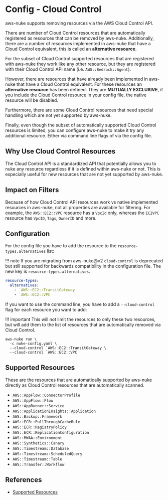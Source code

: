# Config - Cloud Control

aws-nuke supports removing resources via the AWS Cloud Control API.

There are number of Cloud Control resources that are automatically registered as resources that can be removed by 
aws-nuke. Additionally, there are a number of resources implemented in aws-nuke that have a Cloud Control equivalent,
this is called an **alternative resource**.

For the subset of Cloud Control supported resources that are registered with aws-nuke they work like any other resource,
but they are registered with their Cloud Control API name (i.e. `AWS::Bedrock::Agent`). 

However, there are resources that have already been implemented in aws-nuke that have a Cloud Control equivalent. For
these resources an **alternative resource** has been defined. They are **MUTUALLY EXCLUSIVE**, if you include the Cloud
Control resource in your config file, the native resource will be disabled. 

Furthermore, there are some Cloud Control resources that need special handling which are not yet supported by aws-nuke.

Finally, even though the subset of automatically supported Cloud Control resources is limited, you can configure
aws-nuke to make it try any additional resource. Either via command line flags of via the config file.

## Why Use Cloud Control Resources

The Cloud Control API is a standardized API that potentially allows you to nuke any resource regardless if it is defined
within aws-nuke or not. This is especially useful for new resources that are not yet supported by aws-nuke.

## Impact on Filters

Because of how Cloud Control API resources work vs native implemented resources in aws-nuke, not all properties are
available for filtering. For example, the `AWS::EC2::VPC` resource has a `VpcId` only, whereas the `EC2VPC` resource has
`VpcID`, `Tags`, `OwnerID` and more.

## Configuration

For the config file you have to add the resource to the `resource-types.alternatives` list:

!!! note
    If you are migrating from aws-nuke@v2 `cloud-control` is deprecated but still supported for backwards compatibility
    in the configuration file. The new key is `resource-types.alternatives`.

```yaml
resource-types:
  alternatives:
    - `AWS::EC2::TransitGateway
    - `AWS::EC2::VPC
```

If you want to use the command line, you have to add a `--cloud-control` flag for each resource you want to add:

!!! important
    This will not limit the resources to only these two resources, but will add them to the list of resources that are
    automatically removed via Cloud Control.

```console
aws-nuke run \
  -c nuke-config.yaml \
  --cloud-control `AWS::EC2::TransitGateway \
  --cloud-control `AWS::EC2::VPC
```

## Supported Resources

These are the resources that are automatically supported by aws-nuke directly as Cloud Control resources that are
automatically scanned.

- `AWS::AppFlow::ConnectorProfile`
- `AWS::AppFlow::Flow`
- `AWS::AppRunner::Service`
- `AWS::ApplicationInsights::Application`
- `AWS::Backup::Framework`
- `AWS::ECR::PullThroughCacheRule`
- `AWS::ECR::RegistryPolicy`
- `AWS::ECR::ReplicationConfiguration`
- `AWS::MWAA::Environment`
- `AWS::Synthetics::Canary`
- `AWS::Timestream::Database`
- `AWS::Timestream::ScheduledQuery`
- `AWS::Timestream::Table`
- `AWS::Transfer::Workflow`

## References

- [Supported Resources](https://docs.aws.amazon.com/cloudcontrolapi/latest/userguide/supported-resources.html)